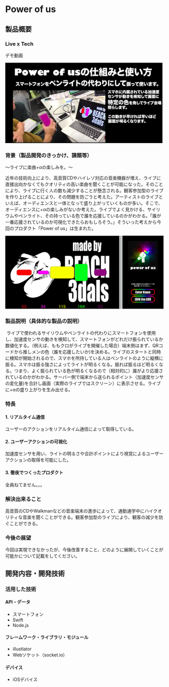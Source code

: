 # Power of us

## 製品概要
### Live x Tech
デモ動画



[![Demo](b.png)](https://www.youtube.com/watch?v=skWskgQhMIc&feature=youtu.be)

### 背景（製品開発のきっかけ、課題等）
〜ライブに楽曲+αの楽しみを。〜

  近年の技術向上により、高音質CDやハイレゾ対応の音楽機器が増え、ライブに直接出向かなくてもクオリティの高い楽曲を聞くことが可能になった。そのことにより、ライブに行く人の数も減少することが懸念される。観客参加型のライブを作り上げることにより、その問題を防ごうと考えた。アーティストのライブといえば、オーディエンスと一体となって盛り上がっていくものが多い。そこで、オーディエンスに+αの楽しみがないか考えた。ライブでよく見かける、サイリウムやペンライト、その持っている色で誰を応援しているのかがわかる。「誰が一番応援されているのか可視化できたらおもしろそう。」そういった考えから今回のプロダクト「Power of us」は生まれた。


![アプリ画面](a.png)
### 製品説明（具体的な製品の説明）
  ライブで使われるサイリウムやペンライトの代わりにスマートフォンを使用し、加速度センサの動きを検知して、スマートフォンがどれだけ振られているか数値化する。（例えば、ももクロがライブを開催した場合）端末側はまず、QRコードから推しメンの色（誰を応援したいか)を決める。ライブのスタートと同時に検知が開始されるので、スマホを所持している人はペンライトのように縦横に振る。スマホは振る強さによってライトが明るくなる。振れば振るほど明るくなる。つまり、よく振られている色が明るくなるので（相対的に）誰がより応援されているのかがわかる。サーバー側で端末から送られるポイント（加速度センサの変化量)を合計し画面（実際のライブではスクリーン）に表示させる。ライブに+αの盛り上がりを生み出せる。

### 特長

#### 1. リアルタイム通信
ユーザーのアクションをリアルタイム通信によって取得している。
#### 2. ユーザーアクションの可視化
加速度センサを用い、ライトの明るさや合計ポイントにより視覚によるユーザーアクションの取得を可能にした。
#### 3. 徹夜でつくったプロダクト
全員ねてません。。。

### 解決出来ること
高音質のCDやWalkmanなどの音楽端末の進歩によって、通勤通学中にハイクオリティな音楽を聞くことができる。観客参加型のライブにより、観客の減少を防ぐことができる。

### 今後の展望
今回は実現できなかったが、今後改善すること、どのように展開していくことが可能かについて記載をしてください。


## 開発内容・開発技術
### 活用した技術
#### API・データ
* スマートフォン
* Swift 
* Node.js 

#### フレームワーク・ライブラリ・モジュール
* illustlator 
* Webソケット（socket.io）

#### デバイス
* iOSデバイス


